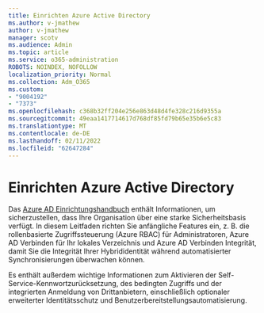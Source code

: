 ```yaml
---
title: Einrichten Azure Active Directory
ms.author: v-jmathew
author: v-jmathew
manager: scotv
ms.audience: Admin
ms.topic: article
ms.service: o365-administration
ROBOTS: NOINDEX, NOFOLLOW
localization_priority: Normal
ms.collection: Adm_O365
ms.custom:
- "9004192"
- "7373"
ms.openlocfilehash: c368b32ff204e256e863d48d4fe328c216d9355a
ms.sourcegitcommit: 49eaa1417714617d768df85fd79b65e35b6e5c83
ms.translationtype: MT
ms.contentlocale: de-DE
ms.lasthandoff: 02/11/2022
ms.locfileid: "62647284"
---
```

# <a name="set-up-azure-active-directory"></a>Einrichten Azure Active Directory

Das [Azure AD Einrichtungshandbuch](https://go.microsoft.com/fwlink/?linkid=2134390) enthält Informationen, um sicherzustellen, dass Ihre Organisation über eine starke Sicherheitsbasis verfügt. In diesem Leitfaden richten Sie anfängliche Features ein, z. B. die rollenbasierte Zugriffssteuerung (Azure RBAC) für Administratoren, Azure AD Verbinden für Ihr lokales Verzeichnis und Azure AD Verbinden Integrität, damit Sie die Integrität Ihrer Hybrididentität während automatisierter Synchronisierungen überwachen können.

Es enthält außerdem wichtige Informationen zum Aktivieren der Self-Service-Kennwortzurücksetzung, des bedingten Zugriffs und der integrierten Anmeldung von Drittanbietern, einschließlich optionaler erweiterter Identitätsschutz und Benutzerbereitstellungsautomatisierung.
